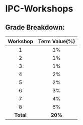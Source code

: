 # IPC-Workshops

## **Grade Breakdown:**

| Workshop  | Term Value(%)   |
| :-:       | :-:             |
|    1      |            1%   |
|    2      |            1%   |
|    3      |            1%   |
|    4      |            2%   |
|    5      |            2%   |
|    6      |            3%   |
|    7      |            4%   |
|    8      |            6%   |
| **Total** |         **20%** |
